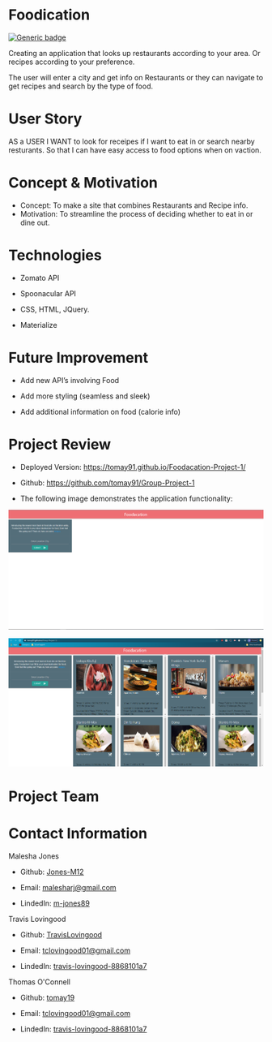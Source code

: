 # Foodication
[![Generic badge](https://img.shields.io/badge/Project-1.1.0-RED.svg)](https://shields.io/)

Creating an application that looks up restaurants according to your area. Or recipes according to your preference. 

The user will enter a city and get info on Restaurants or they can navigate to get recipes and search by the type of food.


# User Story
AS a USER 
I WANT to look for receipes if I want to eat in or search nearby resturants.
So that I can have easy access to food options when on vaction.

# Concept & Motivation

* Concept: To make a site that combines Restaurants and Recipe info.
* Motivation: To streamline the process of deciding whether to eat in or dine out. 

# Technologies

* Zomato API

* Spoonacular API

* CSS, HTML, JQuery.

* Materialize

# Future Improvement

* Add new API’s involving Food

* Add more styling (seamless and sleek)

* Add additional information on food (calorie info)

# Project Review

* Deployed Version: https://tomay91.github.io/Foodacation-Project-1/

* Github: https://github.com/tomay91/Group-Project-1

* The following image demonstrates the application functionality:

![Home](./images/foodacation.png)

![Search Query](./images/foodacationdemo.PNG)

# Project Team

# Contact Information

Malesha Jones

* Github: [Jones-M12](https://github.com/Jones-M12) 

* Email: malesharj@gmail.com 

* LindedIn: [m-jones89](https://www.linkedin.com/in/m-jones89/)

Travis Lovingood

* Github: [TravisLovingood](https://github.com/TravisLovingood) 

* Email: tclovingood01@gmail.com 

* LindedIn: [travis-lovingood-8868101a7](https://www.linkedin.com/in/travis-lovingood-8868101a7/)

Thomas O'Connell

* Github: [tomay19](https://github.com/TravisLovingood) 

* Email: tclovingood01@gmail.com 

* LindedIn: [travis-lovingood-8868101a7](https://www.linkedin.com/in/travis-lovingood-8868101a7/)

